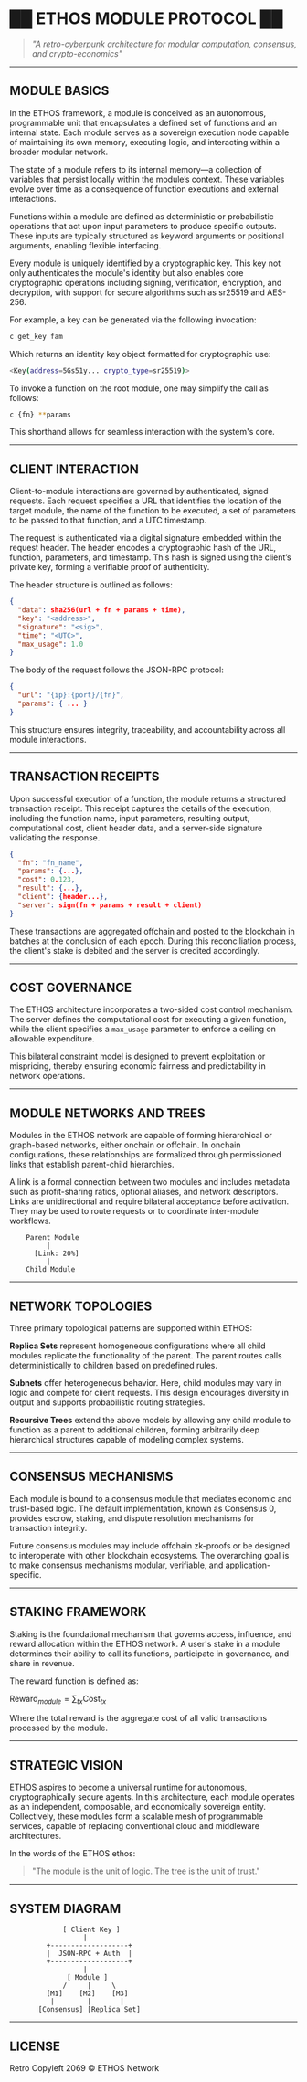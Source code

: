 # ██ ETHOS MODULE PROTOCOL ██

> *"A retro-cyberpunk architecture for modular computation, consensus, and crypto-economics"*

---

## MODULE BASICS

In the ETHOS framework, a module is conceived as an autonomous, programmable unit that encapsulates a defined set of functions and an internal state. Each module serves as a sovereign execution node capable of maintaining its own memory, executing logic, and interacting within a broader modular network.

The state of a module refers to its internal memory—a collection of variables that persist locally within the module’s context. These variables evolve over time as a consequence of function executions and external interactions.

Functions within a module are defined as deterministic or probabilistic operations that act upon input parameters to produce specific outputs. These inputs are typically structured as keyword arguments or positional arguments, enabling flexible interfacing.

Every module is uniquely identified by a cryptographic key. This key not only authenticates the module's identity but also enables core cryptographic operations including signing, verification, encryption, and decryption, with support for secure algorithms such as sr25519 and AES-256.

For example, a key can be generated via the following invocation:

```bash
c get_key fam
```

Which returns an identity key object formatted for cryptographic use:

```bash
<Key(address=5Gs51y... crypto_type=sr25519)>
```

To invoke a function on the root module, one may simplify the call as follows:

```bash
c {fn} **params
```

This shorthand allows for seamless interaction with the system's core.

---

## CLIENT INTERACTION

Client-to-module interactions are governed by authenticated, signed requests. Each request specifies a URL that identifies the location of the target module, the name of the function to be executed, a set of parameters to be passed to that function, and a UTC timestamp.

The request is authenticated via a digital signature embedded within the request header. The header encodes a cryptographic hash of the URL, function, parameters, and timestamp. This hash is signed using the client’s private key, forming a verifiable proof of authenticity.

The header structure is outlined as follows:

```json
{
  "data": sha256(url + fn + params + time),
  "key": "<address>",
  "signature": "<sig>",
  "time": "<UTC>",
  "max_usage": 1.0
}
```

The body of the request follows the JSON-RPC protocol:

```json
{
  "url": "{ip}:{port}/{fn}",
  "params": { ... }
}
```

This structure ensures integrity, traceability, and accountability across all module interactions.

---

## TRANSACTION RECEIPTS

Upon successful execution of a function, the module returns a structured transaction receipt. This receipt captures the details of the execution, including the function name, input parameters, resulting output, computational cost, client header data, and a server-side signature validating the response.

```json
{
  "fn": "fn_name",
  "params": {...},
  "cost": 0.123,
  "result": {...},
  "client": {header...},
  "server": sign(fn + params + result + client)
}
```

These transactions are aggregated offchain and posted to the blockchain in batches at the conclusion of each epoch. During this reconciliation process, the client's stake is debited and the server is credited accordingly.

---

## COST GOVERNANCE

The ETHOS architecture incorporates a two-sided cost control mechanism. The server defines the computational cost for executing a given function, while the client specifies a `max_usage` parameter to enforce a ceiling on allowable expenditure.

This bilateral constraint model is designed to prevent exploitation or mispricing, thereby ensuring economic fairness and predictability in network operations.

---

## MODULE NETWORKS AND TREES

Modules in the ETHOS network are capable of forming hierarchical or graph-based networks, either onchain or offchain. In onchain configurations, these relationships are formalized through permissioned links that establish parent-child hierarchies.

A link is a formal connection between two modules and includes metadata such as profit-sharing ratios, optional aliases, and network descriptors. Links are unidirectional and require bilateral acceptance before activation. They may be used to route requests or to coordinate inter-module workflows.

```ascii
    Parent Module
         |
      [Link: 20%]
         |
    Child Module
```

---

## NETWORK TOPOLOGIES

Three primary topological patterns are supported within ETHOS:

**Replica Sets** represent homogeneous configurations where all child modules replicate the functionality of the parent. The parent routes calls deterministically to children based on predefined rules.

**Subnets** offer heterogeneous behavior. Here, child modules may vary in logic and compete for client requests. This design encourages diversity in output and supports probabilistic routing strategies.

**Recursive Trees** extend the above models by allowing any child module to function as a parent to additional children, forming arbitrarily deep hierarchical structures capable of modeling complex systems.

---

## CONSENSUS MECHANISMS

Each module is bound to a consensus module that mediates economic and trust-based logic. The default implementation, known as Consensus 0, provides escrow, staking, and dispute resolution mechanisms for transaction integrity.

Future consensus modules may include offchain zk-proofs or be designed to interoperate with other blockchain ecosystems. The overarching goal is to make consensus mechanisms modular, verifiable, and application-specific.

---

## STAKING FRAMEWORK

Staking is the foundational mechanism that governs access, influence, and reward allocation within the ETHOS network. A user's stake in a module determines their ability to call its functions, participate in governance, and share in revenue.

The reward function is defined as:

$\text{Reward}_{module} = \sum_{tx} \text{Cost}_{tx}$

Where the total reward is the aggregate cost of all valid transactions processed by the module.

---

## STRATEGIC VISION

ETHOS aspires to become a universal runtime for autonomous, cryptographically secure agents. In this architecture, each module operates as an independent, composable, and economically sovereign entity. Collectively, these modules form a scalable mesh of programmable services, capable of replacing conventional cloud and middleware architectures.

In the words of the ETHOS ethos:

> "The module is the unit of logic. The tree is the unit of trust."

---

## SYSTEM DIAGRAM

```ascii
             [ Client Key ]
                  |
         +-------------------+
         |  JSON-RPC + Auth  |
         +-------------------+
                  |
              [ Module ]
             /     |     \
         [M1]    [M2]    [M3]
          |        |       |
       [Consensus] [Replica Set]
```

---

## LICENSE

Retro Copyleft 2069 © ETHOS Network
